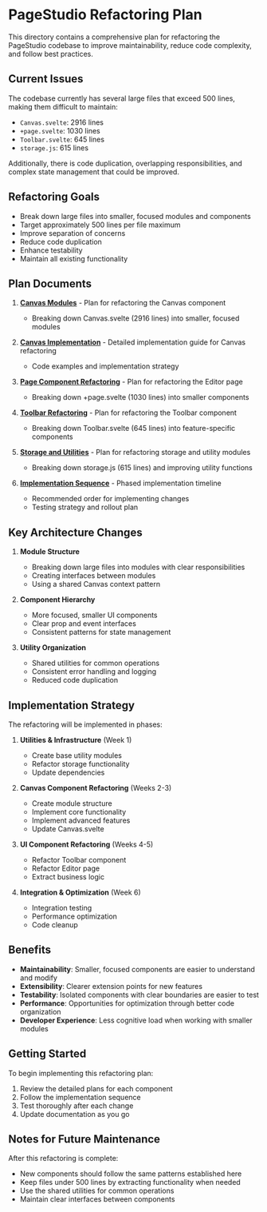 # PageStudio Refactoring Plan

This directory contains a comprehensive plan for refactoring the PageStudio codebase to improve maintainability, reduce code complexity, and follow best practices.

## Current Issues

The codebase currently has several large files that exceed 500 lines, making them difficult to maintain:

- `Canvas.svelte`: 2916 lines
- `+page.svelte`: 1030 lines
- `Toolbar.svelte`: 645 lines
- `storage.js`: 615 lines

Additionally, there is code duplication, overlapping responsibilities, and complex state management that could be improved.

## Refactoring Goals

- Break down large files into smaller, focused modules and components
- Target approximately 500 lines per file maximum
- Improve separation of concerns
- Reduce code duplication
- Enhance testability
- Maintain all existing functionality

## Plan Documents

1. **[Canvas Modules](canvas-modules.md)** - Plan for refactoring the Canvas component
   - Breaking down Canvas.svelte (2916 lines) into smaller, focused modules

2. **[Canvas Implementation](canvas-implementation.md)** - Detailed implementation guide for Canvas refactoring
   - Code examples and implementation strategy

3. **[Page Component Refactoring](page-component-refactoring.md)** - Plan for refactoring the Editor page
   - Breaking down +page.svelte (1030 lines) into smaller components

4. **[Toolbar Refactoring](toolbar-refactoring.md)** - Plan for refactoring the Toolbar component
   - Breaking down Toolbar.svelte (645 lines) into feature-specific components

5. **[Storage and Utilities](storage-and-utilities.md)** - Plan for refactoring storage and utility modules
   - Breaking down storage.js (615 lines) and improving utility functions

6. **[Implementation Sequence](implementation-sequence.md)** - Phased implementation timeline
   - Recommended order for implementing changes
   - Testing strategy and rollout plan

## Key Architecture Changes

1. **Module Structure**
   - Breaking down large files into modules with clear responsibilities
   - Creating interfaces between modules
   - Using a shared Canvas context pattern

2. **Component Hierarchy**
   - More focused, smaller UI components
   - Clear prop and event interfaces
   - Consistent patterns for state management

3. **Utility Organization**
   - Shared utilities for common operations
   - Consistent error handling and logging
   - Reduced code duplication

## Implementation Strategy

The refactoring will be implemented in phases:

1. **Utilities & Infrastructure** (Week 1)
   - Create base utility modules
   - Refactor storage functionality
   - Update dependencies

2. **Canvas Component Refactoring** (Weeks 2-3)
   - Create module structure
   - Implement core functionality
   - Implement advanced features
   - Update Canvas.svelte

3. **UI Component Refactoring** (Weeks 4-5)
   - Refactor Toolbar component
   - Refactor Editor page
   - Extract business logic

4. **Integration & Optimization** (Week 6)
   - Integration testing
   - Performance optimization
   - Code cleanup

## Benefits

- **Maintainability**: Smaller, focused components are easier to understand and modify
- **Extensibility**: Clearer extension points for new features
- **Testability**: Isolated components with clear boundaries are easier to test
- **Performance**: Opportunities for optimization through better code organization
- **Developer Experience**: Less cognitive load when working with smaller modules

## Getting Started

To begin implementing this refactoring plan:

1. Review the detailed plans for each component
2. Follow the implementation sequence
3. Test thoroughly after each change
4. Update documentation as you go

## Notes for Future Maintenance

After this refactoring is complete:

- New components should follow the same patterns established here
- Keep files under 500 lines by extracting functionality when needed
- Use the shared utilities for common operations
- Maintain clear interfaces between components